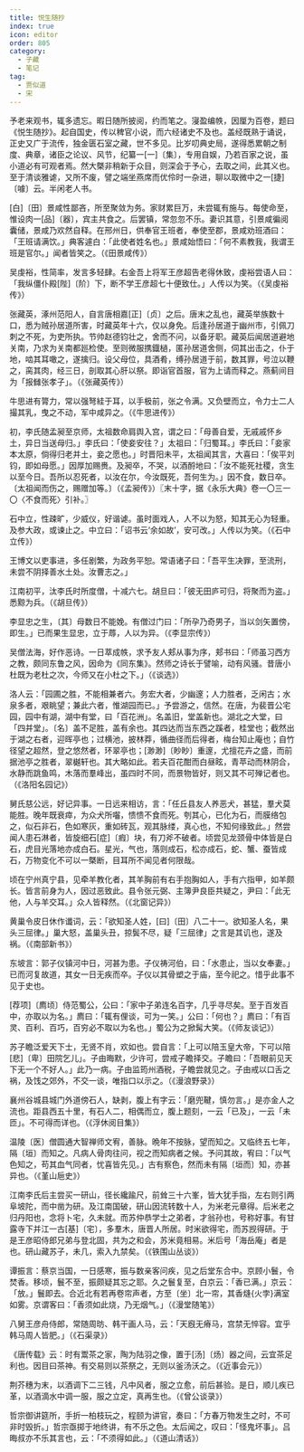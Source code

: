 ```yaml
---
title: 悦生随抄
index: true
icon: editor
order: 805
category:
  - 子藏
  - 笔记
tag:
  - 贾似道
  - 宋
---
```


予老来观书，辄多遗忘。暇日随所披阅，约而笔之。寖盈编帙，因厘为百卷，题曰《悦生随抄》。起自国史，传以稗官小说，而六经诸史不及也。盖经既熟于诵说，正史又广于流传，独金匮石室之藏，世不多见。比岁叨典史局，遂得悉累朝之制度、典章，诸臣之论议、风节，纪纂一[一]〔集〕，专用自娱，乃若百家之说，虽小道必有可观者焉。然大槩非稍新于众目，则深会于予心，去取之间，此其义也。至于清谈雅谑，又所不废，譬之端坐燕席而优伶时一杂进，聊以取微中之一[捷]〔噱〕云。半闲老人书。  

[白]〔田〕景咸性鄙吝，所至聚敛为务。家财累巨万，未尝辄有施与。每使命至，惟设肉一[品]〔器〕，宾主共食之。后罢镇，常忽忽不乐。妻识其意，引景咸徧阅囊储，景咸乃欢然自释。在邢州日，供奉官王班者，奉使至郡，景咸劝班酒曰：「王班请满饮。」典客遽白：「此使者姓名也。」景咸始悟曰：「何不素教我，我谓王班是官尔。」闻者皆笑之。（《田景咸传》）  

吴虔裕，性简率，发言多轻肆。右金吾上将军王彦超告老得休致，虔裕尝语人曰：「我纵僵仆殿[陛]〔阶〕下，断不学王彦超七十便致仕。」人传以为笑。（《吴虔裕传》）  

张藏英，涿州范阳人，自言唐相嘉[正]〔贞〕之后。唐末之乱也，藏英举族数十口，悉为贼孙居道所害，时藏英年十六，仅以身免。后逢孙居道于幽州市，引佩刀刺之不死，为吏所执。节帅赵德钧壮之，舍而不问，以备牙职。藏英后闻居道避地关南，乃求为关南都廵检使。至则微服携鐡檛，匿孙居道舍侧，伺其出击之，仆于地，啮其耳噉之，遂擒归。设父母位，具酒肴，缚孙居道于前，数其罪，号泣以鞭之，脔其肉，经三日，剖取其心肝以祭。即诣官首服，官为上请而释之。燕蓟间目为「报雠张孝子」。（《张藏英传》）  

牛思进有膂力，常以强弩絓于耳，以手极前，张之令满。又负壁而立，令力士二人撮其乳，曳之不动，军中咸异之。（《牛思进传》）  

初，李氏随孟昶至京师，太祖数命肩舆入宫，谓之曰：「母善自爱，无戚戚怀乡土，异日当送母归。」李氏曰：「使妾安往？」太祖曰：「归蜀耳。」李氏曰：「妾家本太原，倘得归老并土，妾之愿也。」时晋阳未平，太祖闻其言，大喜曰：「俟平刘钧，即如母愿。」因厚加赐赉。及昶卒，不哭，以酒酹地曰：「汝不能死社稷，贪生以至今日。吾所以忍死者，以汝在尔，今汝既死，吾何生为。」因不食，数日卒。〔太祖闻而伤之，赐赠加等。〕（《孟昶传》）〖末十字，据《永乐大典》卷一〇三一〇〈不食而死〉引补。〗  

石中立，性疎旷，少威仪，好谐谑。虽时面戏人，人不以为怒，知其无心为轻重。及参大政，或谏止之。中立曰：「诏书云‘余如故’，安可改。」人传以为笑。（《石中立传》）  

王博文以吏事进，多任剧繁，为政务平恕。常语诸子曰：「吾平生决罪，至流刑，未尝不阴择善水土处。汝曹志之。」  

江南初平，汰李氏时所度僧，十减六七。胡旦曰：「彼无田庐可归，将聚而为盗。」悉黥为兵。（《胡旦传》）  

李显忠之生，〔其〕母数日不能娩。有僧过门曰：「所孕乃奇男子，当以剑矢置傍，即生。」已而果生显忠，立于蓐，人以为异。（《李显宗传》）  

吴僧法海，好作恶诗。一日萃成帙，求予友人郏从事为序，郏书曰：「师虽习西方之教，颇同东鲁之风，因命为《同东集》。然师之诗长于譬喻，动有风骚。昔唐小杜既为老杜之次，今师又在小杜之下。」（《谈选》）  

洛人云：「园圃之胜，不能相兼者六。务宏大者，少幽邃；人力胜者，乏闲古；水泉多者，艰眺望；兼此六者，惟湖园而已。」予尝游之，信然。在唐，为裴晋公宅园，园中有湖，湖中有堂，曰「百花洲」。名盖旧，堂盖新也。湖北之大堂，曰「四并堂」。〔名〕盖不足胜，盖有余也。其四达而当东西之蹊者，桂堂也；截然出于湖之右者，迎晖亭也；过横池，披林莽，循曲径而后得者，梅台知止庵也；自竹径望之超然，登之悠然者，环翠亭也；[渺渺]〔眇眇〕重邃，尤擅花卉之盛，而前据池亭之胜者，翠樾轩也。其大略如此。若夫百花酣而白昼眩，青苹动而林阴合，水静而跳鱼鸣，木落而羣峰出，虽四时不同，而景物皆好，则又其不可殚记者也。（《洛阳名园记》）  

舅氏慈公远，好记异事。一日远来相访，言：「任丘县友人养恶犬，甚猛，羣犬莫能胜。晚年既衰瘁，为众犬所囓，愦愦不食而死。刳其心，已化为石，而膜络包之，似石非石，色如寒灰，重如砖瓦，观其脉缕，真心也，不知何缘致此。」然尝闻人患石淋者，皆旋细石[症]〔瘕〕块，有刀斧不破者。顷尝见龙颈骨中体皆是白石，虎目光落地亦成白石。星光，气也，落则成石，松亦成石，蛇、蟹、蚕皆成石，万物变化不可以一槩断，目耳所不闻见者何限哉。  

顷在宁州真宁县，见牵羊教化者，其羊胸前有右手抱胸如人，手有六指甲，如羊颇长。皆言前身为人，因过恶致此。县令张元弼、主簿尹良臣共疑之，尹曰：「此无他，人与羊交耳。」众人皆释然。（《北窗记异》）  

黄巢令皮日休作谶词，云：「欲知圣人姓，[曰]〔田〕八二十一。欲知圣人名，果头三屈律。」巢大怒，盖巢头丑，掠鬓不尽，疑「三屈律」之言是其讥也，遂及祸。（《南部新书》）  

东坡言：郭子仪镇河中日，河甚为患。子仪祷河伯，曰：「水患止，当以女奉妻。」已而河复故道，其女一日无疾而卒。子仪以其骨塑之于庙，至今祀之。惜乎此事不见于史也。  

[荐项]〔廌顷〕侍范蜀公，公曰：「家中子弟连名百字，几乎寻尽矣。至于百发百中，亦取以为名。」廌曰：「辄有俚谈，可为一笑。」公曰：「何也？」廌曰：「有百灵、百利、百巧，百穷必不取以为名也。」蜀公为之掀髯大笑。（《师友谈记》）  

苏子瞻泛爱天下士，无贤不肖，欢如也。尝自言：「上可以陪玉皇大帝，下可以陪[悲]〔卑〕田院乞儿」。子由晦默，少许可，尝戒子瞻择交。子瞻曰：「吾眼前见天下无一个不好人。」此乃一病。子由监筠州酒税，子瞻尝就见之。子由戒以口舌之祸，及饯之郊外，不交一谈，唯指口以示之。（《漫浪野录》）  

襄州谷城县城门外道傍石人，缺剥，腹上有字云：「磨兜鞬，慎勿言。」是亦金人之流也。距县西五十里，有石人二，相偶而立，腹上题刻，一云「已及」，一云「未匝」。不可得而详也。（《浮休阅目集》）  

温陵〔医〕僧圆通大智禅师文宥，善脉。晩年不按脉，望而知之。又临终五七年，隔〔垣〕而知之。凡病人骨肉往问，视之而知病者之候。予问其故，宥曰：「以气色知之，苟其血气同者，忧喜皆先见。」古有察色，然而未有隔〔垣而〕知，亦甚异也。（《堇山巵史》）  

江南李氏后主尝买一研山，径长纔踰尺，前耸三十六峯，皆大犹手指，左右则引两阜坡陀，而中凿为研。及江南国破，研山因流转数十人，为米老元章得。后米老之归丹阳也，念将卜宅，久未就。而苏仲恭学士之弟者，才翁孙也，号称好事。有甘露寺下并江一古[基]〔宅〕，多羣木，唐晋人所居。时米欲得宅，而苏觊得研。于是王彦昭侍郎兄弟与登北固，共为之和会，苏米竟相易。米后号「海岳庵」者是也。研山藏苏子，未几，索入九禁矣。（《铁围山丛谈》）  

谭振言：蔡京当国，一日感寒，振与数亲客问疾，见之后堂东合中。京顾小鬟，令焚香。移顷，鬟不至，振颇疑其忘之耶。久之鬟复至，白京云：「香已满。」京云：「放。」鬟即去。合近北有若再卷帘声者，方至〔坐〕北一帘，其香熢{火孛}满室如雾。京谓客曰：「香须如此烧，乃无烟气。」（《漫堂随笔》）  

八舅王彦舟侍郎，常随周昉、韩干画人马，云：「天廐无瘠马，宫禁无悴容。宜乎韩马周人皆肥。」（《石渠录》）  

《唐传载》云：时有鬻茶之家，陶为陆羽之像，置于[汤]〔炀〕器之间，云宜茶足利也。因目曰茶神。有交易则以茶祭之，无则以釜汤沃之。（《近事会元》）  

荆芥穗为末，以酒调下二三钱，凡中风者，服之立愈，前后甚验。是日，顺儿疾已革，以酒滴水中调一服，服之立定，真再生也。（《曾公谈录》）  

哲宗御讲筵所，手折一柏枝玩之，程颐为讲官，奏曰：「方春万物发生之时，不可非时毁折。」哲宗亟掷于地终讲，有不乐之色。太后闻之，叹曰：「怪鬼坏事」。吕晦叔亦不乐其言也，云：「不须得如此。」（《道山清话》）  
